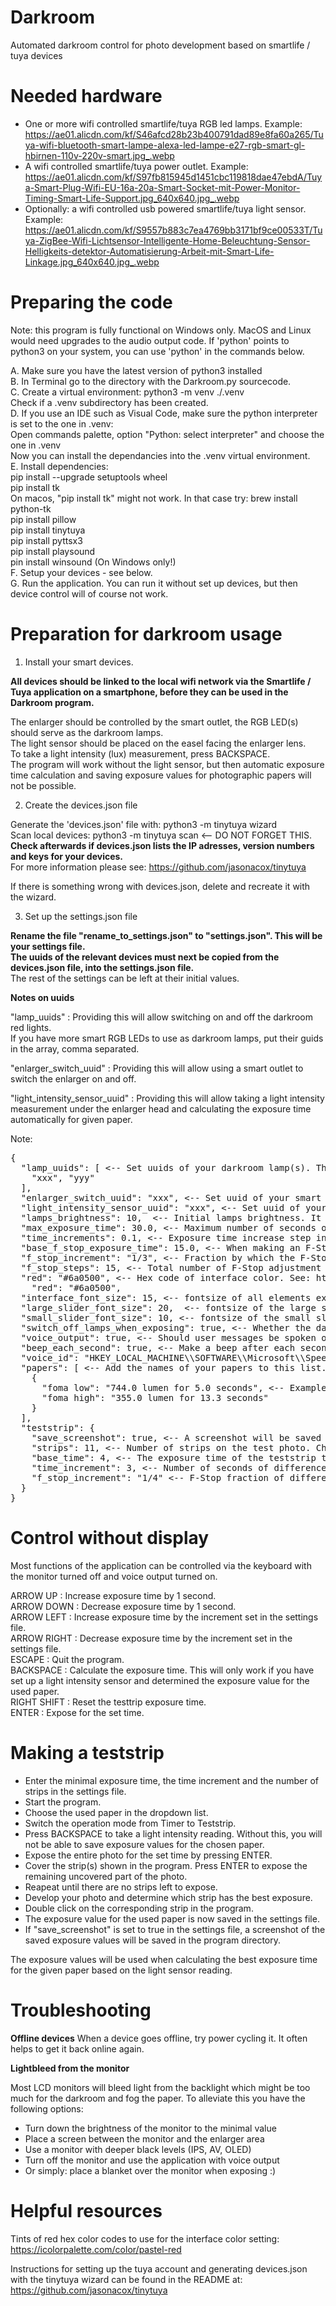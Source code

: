 # Darkroom
Automated darkroom control for photo development based on smartlife / tuya devices

# Needed hardware

- One or more wifi controlled smartlife/tuya RGB led lamps. Example: https://ae01.alicdn.com/kf/S46afcd28b23b400791dad89e8fa60a265/Tuya-wifi-bluetooth-smart-lampe-alexa-led-lampe-e27-rgb-smart-gl-hbirnen-110v-220v-smart.jpg_.webp
- A wifi controlled smartlife/tuya power outlet. Example: https://ae01.alicdn.com/kf/S97fb815945d1451cbc119818dae47ebdA/Tuya-Smart-Plug-Wifi-EU-16a-20a-Smart-Socket-mit-Power-Monitor-Timing-Smart-Life-Support.jpg_640x640.jpg_.webp
- Optionally: a wifi controlled usb powered smartlife/tuya light sensor. Example: https://ae01.alicdn.com/kf/S9557b883c7ea4769bb3171bf9ce00533T/Tuya-ZigBee-Wifi-Lichtsensor-Intelligente-Home-Beleuchtung-Sensor-Helligkeits-detektor-Automatisierung-Arbeit-mit-Smart-Life-Linkage.jpg_640x640.jpg_.webp

# Preparing the code

Note: this program is fully functional on Windows only. MacOS and Linux would need upgrades to the audio output code.
If 'python' points to python3 on your system, you can use 'python' in the commands below.

A. Make sure you have the latest version of python3 installed  
B. In Terminal go to the directory with the Darkroom.py sourcecode.  
C. Create a virtual environment: python3 -m venv ./.venv  
   Check if a .venv subdirectory has been created.  
D. If you use an IDE such as Visual Code, make sure the python interpreter is set to the one in .venv:  
   Open commands palette, option "Python: select interpreter" and choose the one in .venv  
   Now you can install the dependancies into the .venv virtual environment.  
E. Install dependencies:  
    pip install --upgrade setuptools wheel  
    pip install tk  
      On macos, "pip install tk" might not work. In that case try: brew install python-tk  
    pip install pillow  
    pip install tinytuya  
    pip install pyttsx3  
    pip install playsound  
    pin install winsound (On Windows only!)  
F. Setup your devices - see below.  
G. Run the application. You can run it without set up devices, but then device control will of course not work.  

# Preparation for darkroom usage

1. Install your smart devices.

**All devices should be linked to the local wifi network via the Smartlife / Tuya application on a smartphone, before they can be used in the Darkroom program.**

The enlarger should be controlled by the smart outlet, the RGB LED(s) should serve as the darkroom lamps.  
The light sensor should be placed on the easel facing the enlarger lens.  
To take a light intensity (lux) measurement, press BACKSPACE.  
The program will work without the light sensor, but then automatic exposure time calculation and saving exposure values for photographic papers will not be possible.  

2. Create the devices.json file

Generate the 'devices.json' file with: python3 -m tinytuya wizard  
Scan local devices: python3 -m tinytuya scan  <-- DO NOT FORGET THIS.  
**Check afterwards if devices.json lists the IP adresses, version numbers and keys for your devices.**  
For more information please see: https://github.com/jasonacox/tinytuya  

If there is something wrong with devices.json, delete and recreate it with the wizard.  

3. Set up the settings.json file  

**Rename the file "rename_to_settings.json" to "settings.json". This will be your settings file.**  
**The uuids of the relevant devices must next be copied from the devices.json file, into the settings.json file.**  
The rest of the settings can be left at their initial values.

**Notes on uuids**  

"lamp_uuids" : Providing this will allow switching on and off the darkroom red lights.   
If you have more smart RGB LEDs to use as darkroom lamps, put their guids in the array, comma separated.  

"enlarger_switch_uuid" : Providing this will allow using a smart outlet to switch the enlarger on and off.

 "light_intensity_sensor_uuid" : Providing this will allow taking a light intensity measurement under the enlarger head and calculating the exposure time automatically for given paper.

Note:  


<pre>
{  
  "lamp_uuids": [ <-- Set uuids of your darkroom lamp(s). These need to be RGB wifi controlled led lamps.  
    "xxx", "yyy"
  ],  
  "enlarger_switch_uuid": "xxx", <-- Set uuid of your smart power outlet that will control your enlarger.  
  "light_intensity_sensor_uuid": "xxx", <-- Set uuid of your light intensity sensor. Without it, automatic exposure time calculation will not work.  
  "lamps_brightness": 10,  <-- Initial lamps brightness. It will get updated automatically if you change it in the application.
  "max_exposure_time": 30.0, <-- Maximum number of seconds of the exposure time scale.  
  "time_increments": 0.1, <-- Exposure time increase step in seconds, when moving the exposure slider.  
  "base_f_stop_exposure_time": 15.0, <-- When making an F-Stops based teststrip, this will be the exposure time of the strip in the middle.
  "f_stop_increment": "1/3", <-- Fraction by which the F-Stops will be adjusted when you move the F-Stop adjustment slider.
  "f_stop_steps": 15, <-- Total number of F-Stop adjustment steps on both sides of the F-Stop adjustment slider.
  "red": "#6a0500", <-- Hex code of interface color. See: https://icolorpalette.com/color/pastel-red  
    "red": "#6a0500",
  "interface_font_size": 15, <-- fontsize of all elements except sliders
  "large_slider_font_size": 20,  <-- fontsize of the large sliders
  "small_slider_font_size": 10, <-- fontsize of the small sliders
  "switch_off_lamps_when_exposing": true, <-- Whether the darkroom lamps should go off when the enlarger is switched on.  
  "voice_output": true, <-- Should user messages be spoken out loud. This enables using the application with the monitor turned off.  
  "beep_each_second": true, <-- Make a beep after each second during exposure.
  "voice_id": "HKEY_LOCAL_MACHINE\\SOFTWARE\\Microsoft\\Speech\\Voices\\Tokens\\TTS_MS_EN-GB_HAZEL_11.0", <-- Registry key of the voice to use.  
  "papers": [ <-- Add the names of your papers to this list. For exposure values, use an empty string. Example: "new_paper" : "",
    {  
      "foma low": "744.0 lumen for 5.0 seconds", <-- Example exposure values. These are set when you make a teststrip for chosen paper and double click on the best teststrip.
      "foma high": "355.0 lumen for 13.3 seconds"
    }  
  ],  
  "teststrip": { 
    "save_screenshot": true, <-- A screenshot will be saved showing which teststrip you have double clicked and which exposure values have been set for your paper.
    "strips": 11, <-- Number of strips on the test photo. Choose an odd number.
    "base_time": 4, <-- The exposure time of the teststrip that will be in the middle. 
    "time_increment": 3, <-- Number of seconds of difference between two consecutive teststrips. Applies to (T) Teststrip mode.
    "f_stop_increment": "1/4" <-- F-Stop fraction of difference between two consecutive teststrips. Applies to (F) Teststrip mode.
  }  
}  
</pre>

# Control without display

Most functions of the application can be controlled via the keyboard with the monitor turned off and voice output turned on.

ARROW UP : Increase exposure time by 1 second.  
ARROW DOWN : Decrease exposure time by 1 second.  
ARROW LEFT : Increase exposure time by the increment set in the settings file.  
ARROW RIGHT : Decrease exposure time by the increment set in the settings file.  
ESCAPE : Quit the program.  
BACKSPACE : Calculate the exposure time. This will only work if you have set up a light intensity sensor and determined the exposure value for the used paper.  
RIGHT SHIFT : Reset the testtrip exposure time.  
ENTER : Expose for the set time.  

# Making a teststrip

- Enter the minimal exposure time, the time increment and the number of strips in the settings file.
- Start the program.
- Choose the used paper in the dropdown list.
- Switch the operation mode from Timer to Teststrip.
- Press BACKSPACE to take a light intensity reading. Without this, you will not be able to save exposure values for the chosen paper.
- Expose the entire photo for the set time by pressing ENTER.
- Cover the strip(s) shown in the program. Press ENTER to expose the remaining uncovered part of the photo.
- Reapeat until there are no strips left to expose.
- Develop your photo and determine which strip has the best exposure.
- Double click on the corresponding strip in the program.
- The exposure value for the used paper is now saved in the settings file. 
- If "save_screenshot" is set to true in the settings file, a screenshot of the saved exposure values will be saved in the program directory.

The exposure values will be used when calculating the best exposure time for the given paper based on the light sensor reading.

# Troubleshooting

**Offline devices**
When a device goes offline, try power cycling it. It often helps to get it back online again.

**Lightbleed from the monitor**

Most LCD monitors will bleed light from the backlight which might be too much for the darkroom and fog the paper.
To alleviate this you have the following options:

- Turn down the brightness of the monitor to the minimal value
- Place a screen between the monitor and the enlarger area
- Use a monitor with deeper black levels (IPS, AV, OLED)
- Turn off the monitor and use the application with voice output
- Or simply: place a blanket over the monitor when exposing :)

# Helpful resources
Tints of red hex color codes to use for the interface color setting: 
https://icolorpalette.com/color/pastel-red

Instructions for setting up the tuya account and generating devices.json with the tinytuya wizard can be found in the README at: 
https://github.com/jasonacox/tinytuya